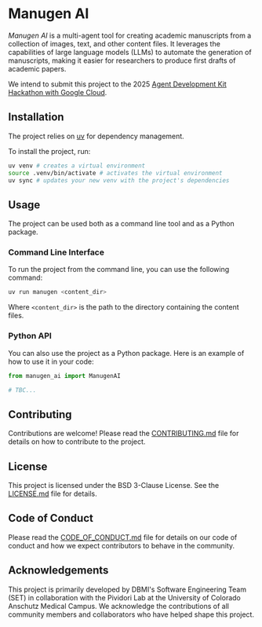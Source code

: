 # Manugen AI

*Manugen AI* is a multi-agent tool for creating academic manuscripts from a collection of images, text, and other content files.
It leverages the capabilities of large language models (LLMs) to automate the generation of manuscripts, making it easier for researchers to produce first drafts of academic papers.

We intend to submit this project to the 2025 [Agent Development Kit Hackathon with Google Cloud](https://googlecloudmultiagents.devpost.com/).

## Installation

The project relies on [uv](https://docs.astral.sh/uv/) for dependency management.

To install the project, run:

```bash
uv venv # creates a virtual environment
source .venv/bin/activate # activates the virtual environment
uv sync # updates your new venv with the project's dependencies
```

## Usage

The project can be used both as a command line tool and as a Python package.

### Command Line Interface

To run the project from the command line, you can use the following command:

```bash
uv run manugen <content_dir>
```

Where `<content_dir>` is the path to the directory containing the content files.

### Python API

You can also use the project as a Python package. Here is an example of how to use it in your code:

```python
from manugen_ai import ManugenAI

# TBC...
```

## Contributing

Contributions are welcome! Please read the [CONTRIBUTING.md](CONTRIBUTING.md) file for details on how to contribute to the project.

## License

This project is licensed under the BSD 3-Clause License. See the [LICENSE.md](LICENSE.md) file for details.

## Code of Conduct

Please read the [CODE_OF_CONDUCT.md](CODE_OF_CONDUCT.md) file for details on our code of conduct and how we expect contributors to behave in the community.

## Acknowledgements

This project is primarily developed by DBMI's Software Engineering Team (SET) in collaboration with the Pividori Lab at the University of Colorado Anschutz Medical Campus.
We acknowledge the contributions of all community members and collaborators who have helped shape this project.
